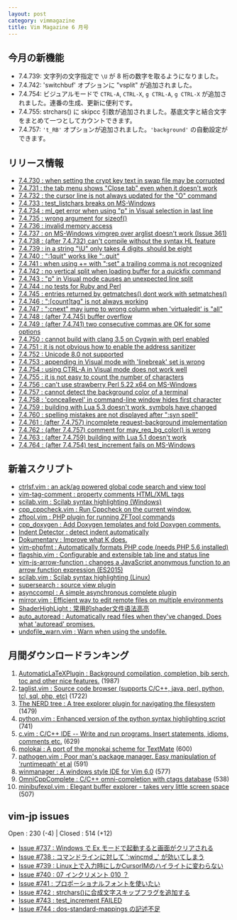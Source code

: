 ```yaml
---
layout: post
category: vimmagazine
title: Vim Magazine 6 月号
---
```


## 今月の新機能

- 7.4.739: 文字列の文字指定で `\U` が 8 桁の数字を取るようになりました。
- 7.4.742: 'switchbuf' オプションに "vsplit" が追加されました。
- 7.4.754: ビジュアルモードで `CTRL-A`, `CTRL-X`, `g CTRL-A`, `g CTRL-X` が追加されました。連番の生成、更新に便利です。
- 7.4.755: strchars() に skipcc 引数が追加されました。基底文字と結合文字をまとめて一つとしてカウントできます。
- 7.4.757: `'t_RB'` オプションが追加されました。`'background'` の自動設定ができます。

## リリース情報

- [7.4.730 : when setting the crypt key text in swap file may be corrupted](http://code.google.com/p/vim/source/detail?r=cd47def2214a1a68780729a0033c4cbde8529461)
- [7.4.731 : the tab menu shows "Close tab" even when it doesn't work](http://code.google.com/p/vim/source/detail?r=5f24d6d5133386cdc5e4dcf781e4e49d78d75483)
- [7.4.732 : the cursor line is not always updated for the "O" command](http://code.google.com/p/vim/source/detail?r=cd7a7975f92cc43405307baa7b980b249c2c0ff1)
- [7.4.733 : test&#x5f;listchars breaks on MS-Windows](http://code.google.com/p/vim/source/detail?r=095b538d58a673521eb4dbe0b819c63538ceef0c)
- [7.4.734 : ml&#x5f;get error when using "p" in Visual selection in last line](http://code.google.com/p/vim/source/detail?r=bf3e6012dfbd3b404ae1d0e41ff90a9628380062)
- [7.4.735 : wrong argument for sizeof()](http://code.google.com/p/vim/source/detail?r=734c89ddf7b37a2860b376d14404d7e1ca56a228)
- [7.4.736 : invalid memory access](http://code.google.com/p/vim/source/detail?r=70fdcdaf96a65db5fd2ef5d87ffa213f2397cb9b)
- [7.4.737 : on MS-Windows vimgrep over arglist doesn't work (Issue 361)](http://code.google.com/p/vim/source/detail?r=1ccf9612841097ca6310564e713779bb1d2d1e91)
- [7.4.738 : (after 7.4.732) can't compile without the syntax HL feature](http://code.google.com/p/vim/source/detail?r=8730db0c187bee6127daebab4467fafc65198f25)
- [7.4.739 : in a string "\\U" only takes 4 digits, should be eight](http://code.google.com/p/vim/source/detail?r=541abe8d5f557fbb7fcdb4844d20b1b0634ea72c)
- [7.4.740 : ":1quit" works like ":.quit"](http://code.google.com/p/vim/source/detail?r=0229cfffc5605b0cdbd87803aeb6d76053c14abb)
- [7.4.741 : when using += with ":set" a trailing comma is not recognized](http://code.google.com/p/vim/source/detail?r=0f1cc87630d8b91ea91825d53b64f48a759b58a1)
- [7.4.742 : no vertical split when loading buffer for a quickfix command](http://code.google.com/p/vim/source/detail?r=50cdebea094fced0f3d05f5fbf93f47f71d6a715)
- [7.4.743 : "p" in Visual mode causes an unexpected line split](http://code.google.com/p/vim/source/detail?r=ac13f3533571f689231f0d9d0b0672601eee9cad)
- [7.4.744 : no tests for Ruby and Perl](http://code.google.com/p/vim/source/detail?r=18ec2c5a5ce7af451d37617062309f2b3960f73c)
- [7.4.745 : entries returned by getmatches() dont work with setmatches()](http://code.google.com/p/vim/source/detail?r=f4e5704c5c43ca62a642c84bcec3f1f17a41fff6)
- [7.4.746 : ":\[count\]tag" is not always working](http://code.google.com/p/vim/source/detail?r=b782813c73a61e98d881b481af7fb671585e404b)
- [7.4.747 : ":cnext" may jump to wrong column when 'virtualedit' is "all"](http://code.google.com/p/vim/source/detail?r=d1a87b307a5033bdb3e79cad32fca3db3ae43224)
- [7.4.748 : (after 7.4.745) buffer overflow](http://code.google.com/p/vim/source/detail?r=566e193323cebc0beb02fc2bdda1b8209f30eb62)
- [7.4.749 : (after 7.4.741) two consecutive commas are OK for some options](http://code.google.com/p/vim/source/detail?r=e73d5ac8b16b59f5d26195308ab1822e3ddee5e4)
- [7.4.750 : cannot build with clang 3.5 on Cygwin with perl enabled](http://code.google.com/p/vim/source/detail?r=809e3aa59c6f4c4ecff866b9c0d66bc765289604)
- [7.4.751 : it is not obvious how to enable the address sanitizer](http://code.google.com/p/vim/source/detail?r=db53fd1a7d5c6898bd86bfe203aac8b8d89d9307)
- [7.4.752 : Unicode 8.0 not supported](http://code.google.com/p/vim/source/detail?r=c9a5d51c9161826fb57da3b6c8e5fcb03c45e1cf)
- [7.4.753 : appending in Visual mode with 'linebreak' set is wrong](http://code.google.com/p/vim/source/detail?r=8ebcd7f1ff5b64764b747831c5b903bf1c721774)
- [7.4.754 : using CTRL-A in Visual mode does not work well](http://code.google.com/p/vim/source/detail?r=9798a98a1583fec87694567028d969a5abdd7695)
- [7.4.755 : it is not easy to count the number of characters](http://code.google.com/p/vim/source/detail?r=66ab6ec256d159860a004b29ea4e6074740e5ea4)
- [7.4.756 : can't use strawberry Perl 5.22 x64 on MS-Windows](http://code.google.com/p/vim/source/detail?r=64ff14cbb665a696a4e7eb66c47a9ffaec1d57bd)
- [7.4.757 : cannot detect the background color of a terminal](http://code.google.com/p/vim/source/detail?r=a89cff862dda7668be7915bb9ca2d52c2f752aa5)
- [7.4.758 : 'conceallevel' in command-line window hides first character](http://code.google.com/p/vim/source/detail?r=4ece46045a5aa6167aef99fb4ea7c02f4e74e9d1)
- [7.4.759 : building with Lua 5.3 doesn't work, symbols have changed](http://code.google.com/p/vim/source/detail?r=02466bf84babd8917e717390906aa0ed20c3700b)
- [7.4.760 : spelling mistakes are not displayed after ":syn spell"](http://code.google.com/p/vim/source/detail?r=bcc0909b379e89c7b45ac1eb9be4018bfe0577c9)
- [7.4.761 : (after 7.4.757) incomplete request-background implementation](http://code.google.com/p/vim/source/detail?r=7bd926109eea40d1366ac604b9b29b2c4ba84935)
- [7.4.762 : (after 7.4.757) comment for may&#x5f;req&#x5f;bg&#x5f;color() is wrong](http://code.google.com/p/vim/source/detail?r=ce209c5103a3dd3656076a926f8cf19be3019048)
- [7.4.763 : (after 7.4.759) building with Lua 5.1 doesn't work](http://code.google.com/p/vim/source/detail?r=2b7e36955265a2fc5bed4edf0faead3ae19218f5)
- [7.4.764 : (after 7.4.754) test&#x5f;increment fails on MS-Windows](http://code.google.com/p/vim/source/detail?r=9d41289b55126e08bcea87daf0ed5f1699524b57)

## 新着スクリプト

- [ctrlsf.vim : an ack/ag powered global code search and view tool](http://www.vim.org/scripts/script.php?script_id=5189)
- [vim-tag-comment : property comments HTML/XML tags](http://www.vim.org/scripts/script.php?script_id=5190)
- [scilab.vim : Scilab syntax highlighting (Windows)](http://www.vim.org/scripts/script.php?script_id=5191)
- [cpp&#x5f;cppcheck.vim : Run Cppcheck on the current window.](http://www.vim.org/scripts/script.php?script_id=5192)
- [zftool.vim : PHP plugin for running ZFTool commands](http://www.vim.org/scripts/script.php?script_id=5193)
- [cpp&#x5f;doxygen : Add Doxygen templates and fold Doxygen comments.](http://www.vim.org/scripts/script.php?script_id=5194)
- [Indent Detector : detect indent automatically](http://www.vim.org/scripts/script.php?script_id=5195)
- [Dokumentary : Improve what K does.](http://www.vim.org/scripts/script.php?script_id=5197)
- [vim-phpfmt : Automatically formats PHP code (needs PHP 5.6 installed)](http://www.vim.org/scripts/script.php?script_id=5198)
- [flagship.vim : Configurable and extensible tab line and status line](http://www.vim.org/scripts/script.php?script_id=5199)
- [vim-js-arrow-function : changes a JavaScript anonymous function to an arrow function expression (ES2015)](http://www.vim.org/scripts/script.php?script_id=5200)
- [scilab.vim : Scilab syntax highlighting (Linux)](http://www.vim.org/scripts/script.php?script_id=5201)
- [supersearch : source view plugin](http://www.vim.org/scripts/script.php?script_id=5202)
- [asynccompl : A simple asynchronous complete plugin](http://www.vim.org/scripts/script.php?script_id=5203)
- [mirror.vim : Efficient way to edit remote files on multiple environments](http://www.vim.org/scripts/script.php?script_id=5204)
- [ShaderHighLight : 常用的shader文件语法高亮](http://www.vim.org/scripts/script.php?script_id=5205)
- [auto&#x5f;autoread : Automatically read files when they've changed. Does what 'autoread' promises.](http://www.vim.org/scripts/script.php?script_id=5206)
- [undofile&#x5f;warn.vim : Warn when using the undofile.](http://www.vim.org/scripts/script.php?script_id=5207)

## 月間ダウンロードランキング

1. [AutomaticLaTeXPlugin : Background compilation, completion, bib serch, toc and other nice features.](http://www.vim.org/scripts/script.php?script_id=2945) (1987)
2. [taglist.vim : Source code browser (supports C/C++, java, perl, python, tcl, sql, php, etc)](http://www.vim.org/scripts/script.php?script_id=273) (1722)
3. [The NERD tree : A tree explorer plugin for navigating the filesystem](http://www.vim.org/scripts/script.php?script_id=1658) (1479)
4. [python.vim : Enhanced version of the python syntax highlighting script](http://www.vim.org/scripts/script.php?script_id=790) (741)
5. [c.vim : C/C++ IDE --  Write and run programs. Insert statements, idioms, comments etc.](http://www.vim.org/scripts/script.php?script_id=213) (629)
6. [molokai : A port of the monokai scheme for TextMate](http://www.vim.org/scripts/script.php?script_id=2340) (600)
7. [pathogen.vim : Poor man's package manager. Easy manipulation of 'runtimepath' et al](http://www.vim.org/scripts/script.php?script_id=2332) (591)
8. [winmanager : A windows style IDE for Vim 6.0](http://www.vim.org/scripts/script.php?script_id=95) (577)
9. [OmniCppComplete : C/C++ omni-completion with ctags database](http://www.vim.org/scripts/script.php?script_id=1520) (538)
10. [minibufexpl.vim : Elegant buffer explorer - takes very little screen space](http://www.vim.org/scripts/script.php?script_id=159) (507)

## vim-jp issues

Open : 230 (-4) | Closed : 514 (+12)

- [Issue #737 : Windows で Ex モードで起動すると画面がクリアされる](https://github.com/vim-jp/issues/issues/737)
- [Issue #738 : コマンドラインに対して ':wincmd &#x5f;' が効いてしまう](https://github.com/vim-jp/issues/issues/738)
- [Issue #739 : Linux上で入力時にしかCursorIMのハイライトに変わらない](https://github.com/vim-jp/issues/issues/739)
- [Issue #740 : 07 インクリメント 010 ？](https://github.com/vim-jp/issues/issues/740)
- [Issue #741 : プロポーショナルフォントを使いたい](https://github.com/vim-jp/issues/issues/741)
- [Issue #742 : strchars()に合成文字スキップフラグを追加する](https://github.com/vim-jp/issues/issues/742)
- [Issue #743 : test&#x5f;increment FAILED](https://github.com/vim-jp/issues/issues/743)
- [Issue #744 : dos-standard-mappings の記述不足](https://github.com/vim-jp/issues/issues/744)

